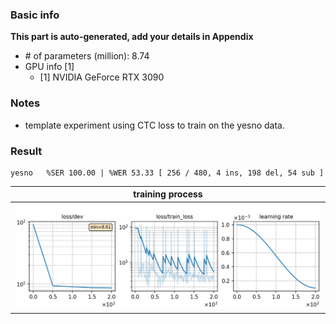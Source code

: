 ### Basic info

**This part is auto-generated, add your details in Appendix**

* \# of parameters (million): 8.74
* GPU info \[1\]
  * \[1\] NVIDIA GeForce RTX 3090

### Notes

* template experiment using CTC loss to train on the yesno data.

### Result
```
yesno   %SER 100.00 | %WER 53.33 [ 256 / 480, 4 ins, 198 del, 54 sub ]
```

|     training process    |
|:-----------------------:|
|![monitor](./monitor.png)|
